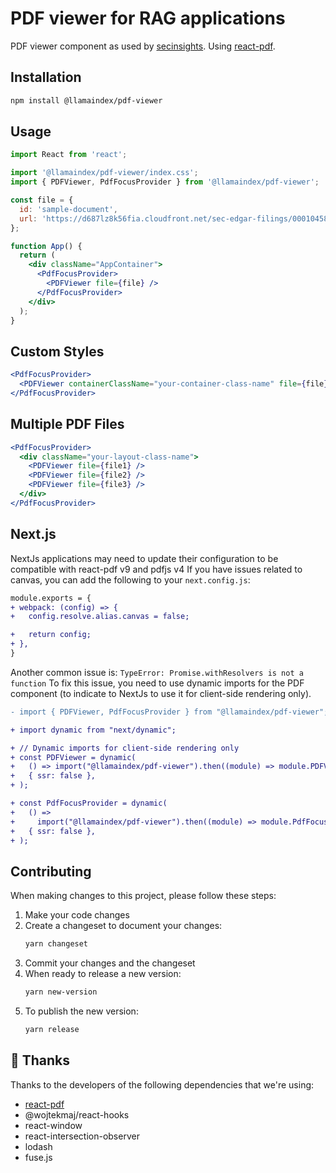 # PDF viewer for RAG applications

PDF viewer component as used by [secinsights](https://github.com/run-llama/sec-insights). Using [react-pdf](https://github.com/wojtekmaj/react-pdf).

## Installation

```bash
npm install @llamaindex/pdf-viewer
```

## Usage

```jsx
import React from 'react';

import '@llamaindex/pdf-viewer/index.css';
import { PDFViewer, PdfFocusProvider } from '@llamaindex/pdf-viewer';

const file = {
  id: 'sample-document',
  url: 'https://d687lz8k56fia.cloudfront.net/sec-edgar-filings/0001045810/10-Q/0001045810-22-000147/filing-details.pdf',
};

function App() {
  return (
    <div className="AppContainer">
      <PdfFocusProvider>
        <PDFViewer file={file} />
      </PdfFocusProvider>
    </div>
  );
}
```

## Custom Styles

```jsx
<PdfFocusProvider>
  <PDFViewer containerClassName="your-container-class-name" file={file} />
</PdfFocusProvider>
```

## Multiple PDF Files

```jsx
<PdfFocusProvider>
  <div className="your-layout-class-name">
    <PDFViewer file={file1} />
    <PDFViewer file={file2} />
    <PDFViewer file={file3} />
  </div>
</PdfFocusProvider>
```

## Next.js

NextJs applications may need to update their configuration to be compatible with react-pdf v9 and pdfjs v4
If you have issues related to canvas, you can add the following to your `next.config.js`:

```diff
module.exports = {
+ webpack: (config) => {
+   config.resolve.alias.canvas = false;

+   return config;
+ },
}
```

Another common issue is: `TypeError: Promise.withResolvers is not a function`
To fix this issue, you need to use dynamic imports for the PDF component (to indicate to NextJs to use it for client-side rendering only).

```diff
- import { PDFViewer, PdfFocusProvider } from "@llamaindex/pdf-viewer";

+ import dynamic from "next/dynamic";

+ // Dynamic imports for client-side rendering only
+ const PDFViewer = dynamic(
+   () => import("@llamaindex/pdf-viewer").then((module) => module.PDFViewer),
+   { ssr: false },
+ );

+ const PdfFocusProvider = dynamic(
+   () =>
+     import("@llamaindex/pdf-viewer").then((module) => module.PdfFocusProvider),
+   { ssr: false },
+ );
```

## Contributing

When making changes to this project, please follow these steps:

1. Make your code changes
2. Create a changeset to document your changes:
   ```bash
   yarn changeset
   ```
3. Commit your changes and the changeset
4. When ready to release a new version:
   ```bash
   yarn new-version
   ```
5. To publish the new version:
   ```bash
   yarn release
   ```

## 🙏 Thanks

Thanks to the developers of the following dependencies that we're using:

- [react-pdf](https://github.com/wojtekmaj/react-pdf)
- @wojtekmaj/react-hooks
- react-window
- react-intersection-observer
- lodash
- fuse.js
